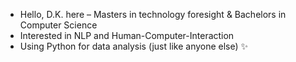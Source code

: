 - Hello, D.K. here –  Masters in technology foresight & Bachelors in Computer Science 
- Interested in NLP and Human-Computer-Interaction
- Using Python for data analysis (just like anyone else) ✨
<!---
koizachek/koizachek is a ✨ special ✨ repository because its `README.md` (this file) appears on your GitHub profile.
You can click the Preview link to take a look at your changes.
--->
